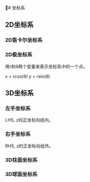 # 坐标系

## 2D坐标系

### 2D笛卡尔坐标系

### 2D极坐标系

用r和θ两个变量来表示坐标系中的一个点。

x = r*cos(θ)
y = r*sin(θ)

## 3D坐标系

### 左手坐标系
LHS, z的正坐标向纸内。

### 右手坐标系
RHS, z的正坐标向纸外。

### 3D柱面坐标系

### 3D球面坐标系